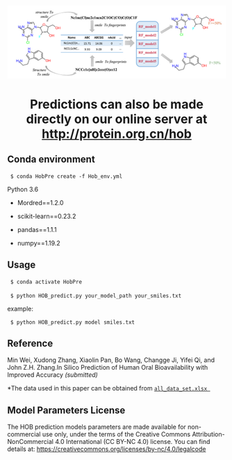 <div align=center><img src="image.png" width="1000"></div>

# <p align="center"> Predictions can also be made directly on our online server at http://protein.org.cn/hob</p>

## Conda environment

     $ conda HobPre create -f Hob_env.yml

Python 3.6

   - Mordred==1.2.0

   - scikit-learn==0.23.2

   - pandas==1.1.1

   - numpy==1.19.2

## Usage

     $ conda activate HobPre

     $ python HOB_predict.py your_model_path your_smiles.txt

example:

     $ python HOB_predict.py model smiles.txt

## Reference

Min Wei, Xudong Zhang, Xiaolin Pan, Bo Wang, Changge Ji, Yifei Qi, and John Z.H. Zhang.In Silico Prediction of Human Oral Bioavailability with Improved Accuracy *(submitted)*
     
*The data used in this paper can be obtained from [`all_data_set.xlsx `](https://github.com/whymin/HOB/blob/main/all_data_set.xlsx)

## Model Parameters License

The HOB prediction models parameters are made available for non-commercial use only, under the terms of the Creative Commons Attribution-NonCommercial 4.0 International (CC BY-NC 4.0) license. You can find details at: https://creativecommons.org/licenses/by-nc/4.0/legalcode
